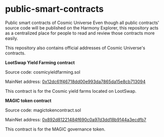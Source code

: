 # public-smart-contracts
Public smart contracts of Cosmic Universe
Even though all public contracts' source code will be published on the Harmony Explorer, this repository acts as a centralized place for people to read and review those contracts more easily.

This repository also contains official addresses of Cosmic Universe's contracts.

**LootSwap Yield Farming contract**

Source code: cosmicyieldfarming.sol

MainNet address: [0x12dc61f46718dd00e993da7865da15e8cb713094](https://explorer.harmony.one/address/0x892d81221484f690c0a97d3dd18b9144a3ecdfb7?activeTab=7)

This contract is for the Cosmic yield farms located on LootSwap.

**MAGIC token contract**

Source code: magictokencontract.sol

MainNet address: [0x892d81221484f690c0a97d3dd18b9144a3ecdfb7](https://explorer.harmony.one/address/0x892d81221484f690c0a97d3dd18b9144a3ecdfb7)

This contract is for the MAGIC governance token.
